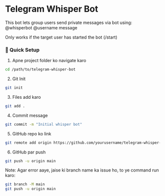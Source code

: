 # Telegram Whisper Bot

This bot lets group users send private messages via bot using:
@whisperbot @username message

Only works if the target user has started the bot (/start)

### 🔧 Quick Setup
1. Apne project folder ko navigate karo
```bash
cd /path/to/telegram-whisper-bot
```
2. Git Init
```bash
git init
```
3. Files add karo
```bash
git add .
```
4. Commit message
```bash
git commit -m "Initial whisper bot"
```
5. GitHub repo ko link
```bash
git remote add origin https://github.com/yourusername/telegram-whisper-bot.git
```
6. GitHub par push
```bash
git push -u origin main
```

Note: Agar error aaye, jaise ki branch name ka issue ho, to ye command run karo:
```bash
git branch -M main
git push -u origin main
```
